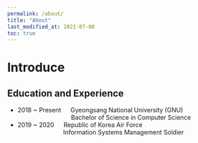 ```yaml
---
permalink: /about/
title: "About"
last_modified_at: 2021-07-08
toc: true
---
```


# Introduce
## Education and Experience
- 2018 ~ Present &emsp; Gyeongsang National University (GNU)
<br> &emsp; &emsp; &emsp; &emsp; &emsp; &ensp; &ensp; &ensp; Bachelor of Science in Computer Science
- 2019 ~ 2020 &emsp; Republic of Korea Air Force
<br> &emsp; &emsp; &emsp; &emsp; &ensp; &ensp; &ensp; Information Systems Management Soldier

